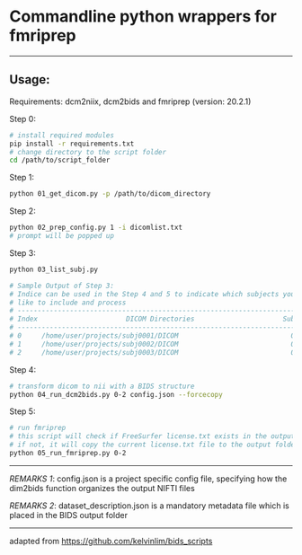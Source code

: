 # Commandline python wrappers for fmriprep

---

## Usage:

Requirements: dcm2niix, dcm2bids and fmriprep (version: 20.2.1)

Step 0:

```bash
# install required modules
pip install -r requirements.txt
# change directory to the script folder
cd /path/to/script_folder
```

Step 1:

```bash
python 01_get_dicom.py -p /path/to/dicom_directory
```

Step 2:

```bash
python 02_prep_config.py 1 -i dicomlist.txt
# prompt will be popped up
```

Step 3:

```bash
python 03_list_subj.py

# Sample Output of Step 3:
# Indice can be used in the Step 4 and 5 to indicate which subjects you would
# like to include and process
# --------------------------------------------------------------------------------
# Index                      DICOM Directories                      SubjID Session
# --------------------------------------------------------------------------------
# 0     /home/user/projects/subj0001/DICOM                            001   0000
# 1     /home/user/projects/subj0002/DICOM                            002   0000
# 2     /home/user/projects/subj0003/DICOM                            003   0000
```

Step 4:

```bash
# transform dicom to nii with a BIDS structure
python 04_run_dcm2bids.py 0-2 config.json --forcecopy
```

Step 5:

```bash
# run fmriprep
# this script will check if FreeSurfer license.txt exists in the output folder
# if not, it will copy the current license.txt file to the output folder
python 05_run_fmriprep.py 0-2
```

---

_REMARKS 1_: config.json is a project specific config file, specifying how the
dim2bids function organizes the output NIFTI files

_REMARKS 2_: dataset_description.json is a mandatory metadata file which is
placed in the BIDS output folder

---

adapted from <https://github.com/kelvinlim/bids_scripts>
